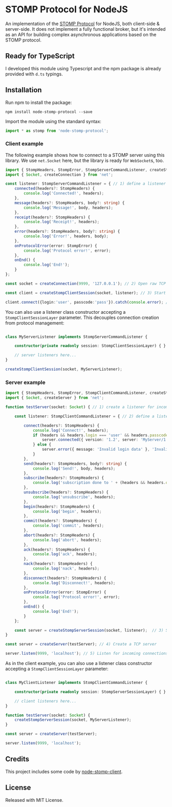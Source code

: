 # STOMP Protocol for NodeJS

An implementation of the [STOMP Protocol](https://stomp.github.io/) for NodeJS, both client-side & server-side. It does not implement a fully functional broker, but it's intended as an API for building complex asynchronous applications based on the STOMP protocol.

## Ready for TypeScript

I developed this module using Typescript and the npm package is already provided with `d.ts` typings.

## Installation

Run npm to install the package:

```shell
npm install node-stomp-protocol --save
```

Import the module using the standard syntax:

```typescript
import * as stomp from 'node-stomp-protocol';
```

### Client example

The following example shows how to connect to a STOMP server using this library. We use `net.Socket` here, but the library is ready for `WebSocket`s, too.

```TypeScript
import { StompHeaders, StompError, StompServerCommandListener, createStompClientSession } from 'node-stomp-protocol';
import { Socket, createConnection } from 'net';

const listener: StompServerCommandListener = { // 1) define a listener for server-sent frames.
    connected(headers?: StompHeaders) {
        console.log('Connected!', headers);
    },
    message(headers?: StompHeaders, body?: string) {
        console.log('Message!', body, headers);
    },
    receipt(headers?: StompHeaders) {
        console.log('Receipt!', headers);
    },
    error(headers?: StompHeaders, body?: string) {
        console.log('Error!', headers, body);
    },
    onProtocolError(error: StompError) {
        console.log('Protocol error!', error);
    },
    onEnd() {
        console.log('End!');
    }
};

const socket = createConnection(9999, '127.0.0.1'); // 2) Open raw TCP socket to the server.

const client = createStompClientSession(socket, listener); // 3) Start a STOMP Session over the TCP socket.

client.connect({login:'user', passcode:'pass'}).catch(console.error); // 4) Send the first frame!
```

You can also use a listener class constructor accepting a `StompClientSessionLayer` parameter. This decouples connection creation from protocol management:

```Typescript

class MyServerListener implements StompServerCommandListener {

    constructor(private readonly session: StompClientSessionLayer) { }

    // server listeners here...
}

createStompClientSession(socket, MyServerListener);

```

### Server example

```TypeScript
import { StompHeaders, StompError, StompClientCommandListener, createStompServerSession } from 'node-stomp-protocol';
import { Socket, createServer } from 'net';

function testServer(socket: Socket) { // 1) create a listener for incoming raw TCP connections.

    const listener: StompClientCommandListener = { // 2) define a listener for client-sent frames.

        connect(headers?: StompHeaders) {
            console.log('Connect!', headers);
            if (headers && headers.login === 'user' && headers.passcode === 'pass') {
                server.connected({ version: '1.2', server: 'MyServer/1.8.2' }).catch(console.error);
            } else {
                server.error({ message: 'Invalid login data' }, 'Invalid login data').catch(console.error);
            }
        },
        send(headers?: StompHeaders, body?: string) {
            console.log('Send!', body, headers);
        },
        subscribe(headers?: StompHeaders) {
            console.log('subscription done to ' + (headers && headers.destination));
        },
        unsubscribe(headers?: StompHeaders) {
            console.log('unsubscribe', headers);
        },
        begin(headers?: StompHeaders) {
            console.log('begin', headers);
        },
        commit(headers?: StompHeaders) {
            console.log('commit', headers);
        },
        abort(headers?: StompHeaders) {
            console.log('abort', headers);
        },
        ack(headers?: StompHeaders) {
            console.log('ack', headers);
        },
        nack(headers?: StompHeaders) {
            console.log('nack', headers);
        },
        disconnect(headers?: StompHeaders) {
            console.log('Disconnect!', headers);
        },
        onProtocolError(error: StompError) {
            console.log('Protocol error!', error);
        },
        onEnd() {
            console.log('End!');
        }
    };

    const server = createStompServerSession(socket, listener);  // 3) Start a STOMP Session over the TCP socket.
}

const server = createServer(testServer); // 4) Create a TCP server

server.listen(9999, 'localhost'); // 5) Listen for incoming connections
```

As in the client example, you can also use a listener class constructor accepting a `StompClientSessionLayer` parameter:

```Typescript

class MyClientListener implements StompClientCommandListener {

    constructor(private readonly session: StompServerSessionLayer) { }

    // client listeners here...
}

function testServer(socket: Socket) {
    createStompServerSession(socket, MyServerListener);
}

const server = createServer(testServer);

server.listen(9999, 'localhost');

```

## Credits

This project includes some code by [node-stomp-client](https://github.com/easternbloc/node-stomp-client).

## License

Released with MIT License.
